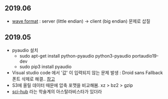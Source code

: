## 2019.06
* [wave format](http://soundfile.sapp.org/doc/WaveFormat/) : server (little endian) -> client (big endian) 문제로 삽질
## 2019.05
* pyaudio 설치
  * sudo apt-get install python-pyaudio python3-pyaudio portaudio19-dev
  * sudo pip3 install pyaudio
* Visual studio code 에서 '값' 이 입력되지 않는 문제 발생 : Droid sans Fallback 폰트 삭제로 해결.. [참고](http://blog.naver.com/PostView.nhn?blogId=doogle&logNo=220889604173&categoryNo=0&parentCategoryNo=0&viewDate=&currentPage=1&postListTopCurrentPage=1&from=postView)
* S3에 올릴 데이터 때문에 압축 포맷을 비교해봄. xz > bz2 > gzip
* [sci-hub](http://sci-hub.tw) 라는 학술계의 아스탈라비스타가 있더라
